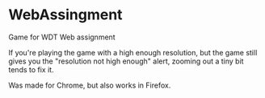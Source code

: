 # WebAssingment
Game for WDT Web assignment

If you're playing the game with a high enough resolution, but the game still gives you the "resolution not high enough" alert, 
zooming out a tiny bit tends to fix it.

Was made for Chrome, but also works in Firefox.

